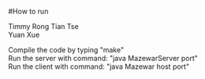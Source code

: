 #How to run

Timmy Rong Tian Tse  
Yuan Xue  

Compile the code by typing "make"  
Run the server with command: "java MazewarServer port"  
Run the client with command: "java Mazewar host port"  
